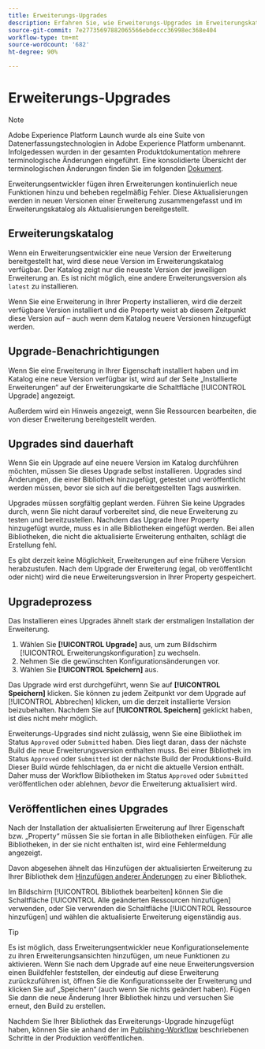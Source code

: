 ```yaml
---
title: Erweiterungs-Upgrades
description: Erfahren Sie, wie Erweiterungs-Upgrades im Erweiterungskatalog verpackt und dargestellt werden.
source-git-commit: 7e27735697882065566ebdeccc36998ec368e404
workflow-type: tm+mt
source-wordcount: '682'
ht-degree: 90%

---
```


# Erweiterungs-Upgrades

>[!NOTE]
>
>Adobe Experience Platform Launch wurde als eine Suite von Datenerfassungstechnologien in Adobe Experience Platform umbenannt. Infolgedessen wurden in der gesamten Produktdokumentation mehrere terminologische Änderungen eingeführt. Eine konsolidierte Übersicht der terminologischen Änderungen finden Sie im folgenden [Dokument](../../../term-updates.md).

Erweiterungsentwickler fügen ihren Erweiterungen kontinuierlich neue Funktionen hinzu und beheben regelmäßig Fehler. Diese Aktualisierungen werden in neuen Versionen einer Erweiterung zusammengefasst und im Erweiterungskatalog als Aktualisierungen bereitgestellt.

## Erweiterungskatalog

Wenn ein Erweiterungsentwickler eine neue Version der Erweiterung bereitgestellt hat, wird diese neue Version im Erweiterungskatalog verfügbar. Der Katalog zeigt nur die neueste Version der jeweiligen Erweiterung an. Es ist nicht möglich, eine andere Erweiterungsversion als `latest` zu installieren.

Wenn Sie eine Erweiterung in Ihrer Property installieren, wird die derzeit verfügbare Version installiert und die Property weist ab diesem Zeitpunkt diese Version auf – auch wenn dem Katalog neuere Versionen hinzugefügt werden.

## Upgrade-Benachrichtigungen

Wenn Sie eine Erweiterung in Ihrer Eigenschaft installiert haben und im Katalog eine neue Version verfügbar ist, wird auf der Seite „Installierte Erweiterungen“ auf der Erweiterungskarte die Schaltfläche [!UICONTROL Upgrade] angezeigt.

Außerdem wird ein Hinweis angezeigt, wenn Sie Ressourcen bearbeiten, die von dieser Erweiterung bereitgestellt werden.

## Upgrades sind dauerhaft

Wenn Sie ein Upgrade auf eine neuere Version im Katalog durchführen möchten, müssen Sie dieses Upgrade selbst installieren. Upgrades sind Änderungen, die einer Bibliothek hinzugefügt, getestet und veröffentlicht werden müssen, bevor sie sich auf die bereitgestellten Tags auswirken.

Upgrades müssen sorgfältig geplant werden. Führen Sie keine Upgrades durch, wenn Sie nicht darauf vorbereitet sind, die neue Erweiterung zu testen und bereitzustellen. Nachdem das Upgrade Ihrer Property hinzugefügt wurde, muss es in alle Bibliotheken eingefügt werden. Bei allen Bibliotheken, die nicht die aktualisierte Erweiterung enthalten, schlägt die Erstellung fehl.

Es gibt derzeit keine Möglichkeit, Erweiterungen auf eine frühere Version herabzustufen. Nach dem Upgrade der Erweiterung (egal, ob veröffentlicht oder nicht) wird die neue Erweiterungsversion in Ihrer Property gespeichert.

## Upgradeprozess

Das Installieren eines Upgrades ähnelt stark der erstmaligen Installation der Erweiterung.

1. Wählen Sie **[!UICONTROL Upgrade]** aus, um zum Bildschirm [!UICONTROL Erweiterungskonfiguration] zu wechseln.
1. Nehmen Sie die gewünschten Konfigurationsänderungen vor.
1. Wählen Sie **[!UICONTROL Speichern]** aus.

Das Upgrade wird erst durchgeführt, wenn Sie auf **[!UICONTROL Speichern]** klicken. Sie können zu jedem Zeitpunkt vor dem Upgrade auf [!UICONTROL Abbrechen] klicken, um die derzeit installierte Version beizubehalten. Nachdem Sie auf **[!UICONTROL Speichern]** geklickt haben, ist dies nicht mehr möglich.

Erweiterungs-Upgrades sind nicht zulässig, wenn Sie eine Bibliothek im Status `Approved` oder `Submitted` haben. Dies liegt daran, dass der nächste Build die neue Erweiterungsversion enthalten muss. Bei einer Bibliothek im Status `Approved` oder `Submitted` ist der nächste Build der Produktions-Build. Dieser Build würde fehlschlagen, da er nicht die aktuelle Version enthält. Daher muss der Workflow Bibliotheken im Status `Approved` oder `Submitted` veröffentlichen oder ablehnen, _bevor_ die Erweiterung aktualisiert wird.

## Veröffentlichen eines Upgrades

Nach der Installation der aktualisierten Erweiterung auf Ihrer Eigenschaft bzw. „Property“ müssen Sie sie fortan in alle Bibliotheken einfügen. Für alle Bibliotheken, in der sie nicht enthalten ist, wird eine Fehlermeldung angezeigt.

Davon abgesehen ähnelt das Hinzufügen der aktualisierten Erweiterung zu Ihrer Bibliothek dem [Hinzufügen anderer Änderungen](../../publishing/libraries.md) zu einer Bibliothek.

Im Bildschirm [!UICONTROL Bibliothek bearbeiten] können Sie die Schaltfläche [!UICONTROL Alle geänderten Ressourcen hinzufügen] verwenden, oder Sie verwenden die Schaltfläche [!UICONTROL Ressource hinzufügen] und wählen die aktualisierte Erweiterung eigenständig aus.

>[!TIP]
>
>Es ist möglich, dass Erweiterungsentwickler neue Konfigurationselemente zu ihren Erweiterungsansichten hinzufügen, um neue Funktionen zu aktivieren. Wenn Sie nach dem Upgrade auf eine neue Erweiterungsversion einen Buildfehler feststellen, der eindeutig auf diese Erweiterung zurückzuführen ist, öffnen Sie die Konfigurationsseite der Erweiterung und klicken Sie auf „Speichern“ (auch wenn Sie nichts geändert haben). Fügen Sie dann die neue Änderung Ihrer Bibliothek hinzu und versuchen Sie erneut, den Build zu erstellen.

Nachdem Sie Ihrer Bibliothek das Erweiterungs-Upgrade hinzugefügt haben, können Sie sie anhand der im [Publishing-Workflow](../../publishing/publishing-flow.md) beschriebenen Schritte in der Produktion veröffentlichen.
